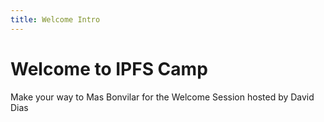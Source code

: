 ```yaml
---
title: Welcome Intro
---
```


# Welcome to IPFS Camp

Make your way to Mas Bonvilar for the Welcome Session hosted by David Dias
